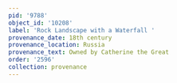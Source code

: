 ```yaml
---
pid: '9788'
object_id: '10208'
label: 'Rock Landscape with a Waterfall '
provenance_date: 18th century
provenance_location: Russia
provenance_text: Owned by Catherine the Great
order: '2596'
collection: provenance
---
```

